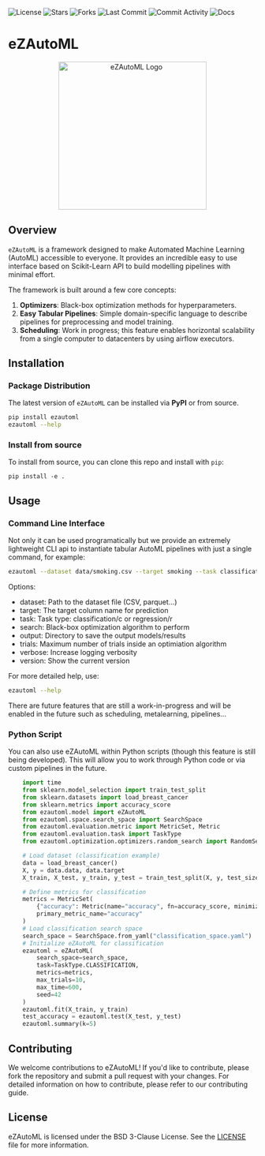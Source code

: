 ![License](https://img.shields.io/badge/License-BSD%203--Clause-blue.svg)
![Stars](https://img.shields.io/github/stars/eZWALT/eZAutoML?style=flat)
![Forks](https://img.shields.io/github/forks/eZWALT/eZAutoML?style=flat)
![Last Commit](https://img.shields.io/github/last-commit/eZWALT/eZAutoML?style=flat)
![Commit Activity](https://img.shields.io/github/commit-activity/m/eZWALT/eZAutoML?style=flat)
![Docs](https://img.shields.io/badge/docs-latest-blue)

<!---
![Version](https://img.shields.io/github/v/tag/eZWALT/eZAutoML?style=flat)
![PyPI Downloads](https://img.shields.io/pypi/dm/eZAutoML?style=flat)
-->

# eZAutoML 

<!---
![](./resources/logo_red_transparent.png)
-->
<p align="center">
  <img src="./resources/logo_transparent.png" alt="eZAutoML Logo" width="300"/>
</p>

## Overview

`eZAutoML` is a framework designed to make Automated Machine Learning (AutoML) accessible to everyone. It provides an incredible easy to use interface based on Scikit-Learn API to build modelling pipelines with minimal effort.

The framework is built around a few core concepts:

1. **Optimizers**: Black-box optimization methods for hyperparameters.
2. **Easy Tabular Pipelines**: Simple domain-specific language to describe pipelines for preprocessing and model training.
3. **Scheduling**: Work in progress; this feature enables horizontal scalability from a single computer to datacenters by using airflow executors.

## Installation 

### Package Distribution 

The latest version of `eZAutoML` can be installed via **PyPI** or from source.

```bash 
pip install ezautoml
ezautoml --help
```

### Install from source
To install from source, you can clone this repo and install with `pip`:

```
pip install -e .
```

## Usage

### Command Line Interface 

Not only it can be used programatically but we provide an extremely lightweight CLI api to instantiate tabular AutoML pipelines with just a single command, for example: 

```bash
ezautoml --dataset data/smoking.csv --target smoking --task classification --trials 10 --verbose   
```

Options:
- dataset: Path to the dataset file (CSV, parquet...)
- target: The target column name for prediction
- task: Task type: classification/c or regression/r
- search: Black-box optimization algorithm to perform
- output: Directory to save the output models/results
- trials: Maximum number of trials inside an optimiation algorithm
- verbose: Increase logging verbosity 
- version: Show the current version 

For more detailed help, use:

```bash
ezautoml --help
```

There are future features that are still a work-in-progress and will be enabled in the future such as scheduling, metalearning, pipelines...

### Python Script

You can also use eZAutoML within Python scripts (though this feature is still being developed). This will allow you to work through Python code or via custom pipelines in the future.

```python
    import time
    from sklearn.model_selection import train_test_split
    from sklearn.datasets import load_breast_cancer
    from sklearn.metrics import accuracy_score
    from ezautoml.model import eZAutoML
    from ezautoml.space.search_space import SearchSpace
    from ezautoml.evaluation.metric import MetricSet, Metric
    from ezautoml.evaluation.task import TaskType
    from ezautoml.optimization.optimizers.random_search import RandomSearchOptimizer

    # Load dataset (classification example)
    data = load_breast_cancer()
    X, y = data.data, data.target
    X_train, X_test, y_train, y_test = train_test_split(X, y, test_size=0.3, random_state=42)

    # Define metrics for classification
    metrics = MetricSet(
        {"accuracy": Metric(name="accuracy", fn=accuracy_score, minimize=False)},
        primary_metric_name="accuracy"
    )
    # Load classification search space
    search_space = SearchSpace.from_yaml("classification_space.yaml")
    # Initialize eZAutoML for classification
    ezautoml = eZAutoML(
        search_space=search_space,
        task=TaskType.CLASSIFICATION,
        metrics=metrics,
        max_trials=10,
        max_time=600,  
        seed=42
    )
    ezautoml.fit(X_train, y_train)
    test_accuracy = ezautoml.test(X_test, y_test)
    ezautoml.summary(k=5)
```

## Contributing

We welcome contributions to eZAutoML! If you'd like to contribute, please fork the repository and submit a pull request with your changes. For detailed information on how to contribute, please refer to our contributing guide.

## License 

eZAutoML is licensed under the BSD 3-Clause License. See the [LICENSE](./LICENSE) file for more information.
